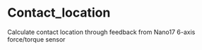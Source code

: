 # Contact_location
Calculate contact location through feedback from Nano17 6-axis force/torque sensor
